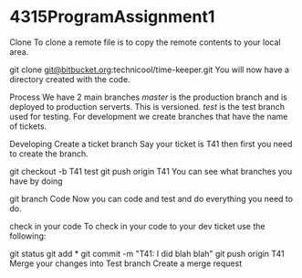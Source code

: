 # 4315ProgramAssignment1

Clone
To clone a remote file is to copy the remote contents to your local area.

git clone git@bitbucket.org:technicool/time-keeper.git
You will now have a directory created with the code.

Process
We have 2 main branches
*master* is the production branch and is deployed to production serverts. This is versioned.
*test* is the test branch used for testing.
For development we create branches that have the name of tickets.

Developing
Create a ticket branch
Say your ticket is T41 then first you need to create the branch.

git checkout -b T41 test
git push origin T41
You can see what branches you have by doing

git branch
Code
Now you can code and test and do everything you need to do.

check in your code
To check in your code to your dev ticket use the following:

git status
git add *
git commit -m "T41: I did blah blah"
git push origin T41
Merge your changes into Test branch
Create a merge request
